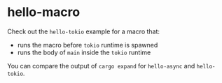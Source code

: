 # hello-macro

Check out the `hello-tokio` example for a macro that:
- runs the macro before `tokio` runtime is spawned
- runs the body of `main` inside the `tokio` runtime

You can compare the output of `cargo expand` for `hello-async` and `hello-tokio`.